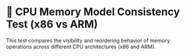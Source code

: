 # 🧠 CPU Memory Model Consistency Test (x86 vs ARM)

This test compares the visibility and reordering behavior of memory operations across different CPU architectures (x86 and ARM).
